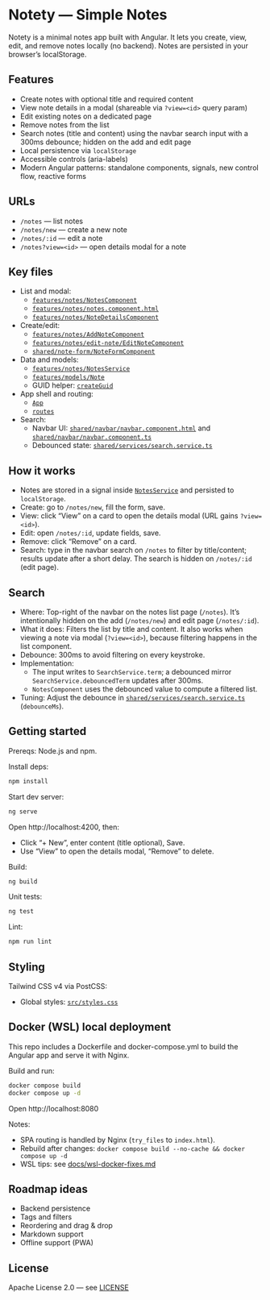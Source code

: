 # Notety — Simple Notes

Notety is a minimal notes app built with Angular. It lets you create, view, edit, and remove notes locally (no backend). Notes are persisted in your browser’s localStorage.

## Features

- Create notes with optional title and required content
- View note details in a modal (shareable via `?view=<id>` query param)
- Edit existing notes on a dedicated page
- Remove notes from the list
- Search notes (title and content) using the navbar search input with a 300ms debounce; hidden on the add and edit page
- Local persistence via `localStorage`
- Accessible controls (aria-labels)
- Modern Angular patterns: standalone components, signals, new control flow, reactive forms

## URLs

- `/notes` — list notes
- `/notes/new` — create a new note
- `/notes/:id` — edit a note
- `/notes?view=<id>` — open details modal for a note

## Key files

- List and modal:
  - [`features/notes/NotesComponent`](src/app/features/notes/notes.component.ts)
  - [`features/notes/notes.component.html`](src/app/features/notes/notes.component.html)
  - [`features/notes/NoteDetailsComponent`](src/app/features/notes/note-details.component.ts)
- Create/edit:
  - [`features/notes/AddNoteComponent`](src/app/features/notes/add-note.component.ts)
  - [`features/notes/edit-note/EditNoteComponent`](src/app/features/notes/edit-note/edit-note.component.ts)
  - [`shared/note-form/NoteFormComponent`](src/app/shared/note-form/note-form.component.ts)
- Data and models:
  - [`features/notes/NotesService`](src/app/features/notes/notes.service.ts)
  - [`features/models/Note`](src/app/features/models/note.model.ts)
  - GUID helper: [`createGuid`](src/app/shared/utils/guid.ts)
- App shell and routing:
  - [`App`](src/app/app.ts)
  - [`routes`](src/app/app.routes.ts)
- Search:
  - Navbar UI: [`shared/navbar/navbar.component.html`](src/app/shared/navbar/navbar.component.html) and [`shared/navbar/navbar.component.ts`](src/app/shared/navbar/navbar.component.ts)
  - Debounced state: [`shared/services/search.service.ts`](src/app/shared/services/search.service.ts)

## How it works

- Notes are stored in a signal inside [`NotesService`](src/app/features/notes/notes.service.ts) and persisted to `localStorage`.
- Create: go to `/notes/new`, fill the form, save.
- View: click “View” on a card to open the details modal (URL gains `?view=<id>`).
- Edit: open `/notes/:id`, update fields, save.
- Remove: click “Remove” on a card.
- Search: type in the navbar search on `/notes` to filter by title/content; results update after a short delay. The search is hidden on `/notes/:id` (edit page).

## Search

- Where: Top-right of the navbar on the notes list page (`/notes`). It’s intentionally hidden on the add (`/notes/new`) and edit page (`/notes/:id`).
- What it does: Filters the list by title and content. It also works when viewing a note via modal (`?view=<id>`), because filtering happens in the list component.
- Debounce: 300ms to avoid filtering on every keystroke.
- Implementation:
  - The input writes to `SearchService.term`; a debounced mirror `SearchService.debouncedTerm` updates after 300ms.
  - `NotesComponent` uses the debounced value to compute a filtered list.
- Tuning: Adjust the debounce in [`shared/services/search.service.ts`](src/app/shared/services/search.service.ts) (`debounceMs`).

## Getting started

Prereqs: Node.js and npm.

Install deps:

```bash
npm install
```

Start dev server:

```bash
ng serve
```

Open http://localhost:4200, then:

- Click “+ New”, enter content (title optional), Save.
- Use “View” to open the details modal, “Remove” to delete.

Build:

```bash
ng build
```

Unit tests:

```bash
ng test
```

Lint:

```bash
npm run lint
```

## Styling

Tailwind CSS v4 via PostCSS:

- Global styles: [`src/styles.css`](src/styles.css)

## Docker (WSL) local deployment

This repo includes a Dockerfile and docker-compose.yml to build the Angular app and serve it with Nginx.

Build and run:

```bash
docker compose build
docker compose up -d
```

Open http://localhost:8080

Notes:

- SPA routing is handled by Nginx (`try_files` to `index.html`).
- Rebuild after changes: `docker compose build --no-cache && docker compose up -d`
- WSL tips: see [docs/wsl-docker-fixes.md](docs/wsl-docker-fixes.md)

## Roadmap ideas

- Backend persistence
- Tags and filters
- Reordering and drag & drop
- Markdown support
- Offline support (PWA)

## License

Apache License 2.0 — see [LICENSE](LICENSE)
